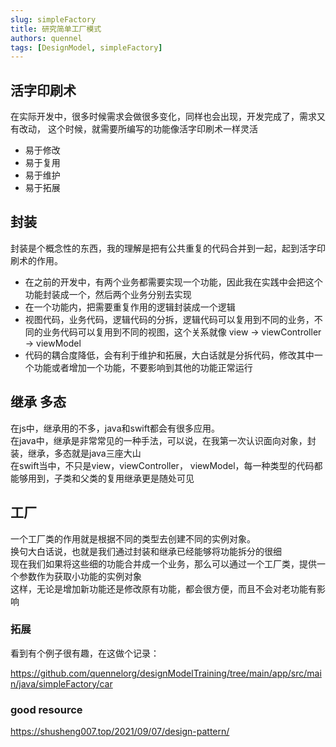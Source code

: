 ```yaml
---
slug: simpleFactory
title: 研究简单工厂模式
authors: quennel
tags: [DesignModel, simpleFactory]
---
```


## 活字印刷术
在实际开发中，很多时候需求会做很多变化，同样也会出现，开发完成了，需求又有改动，
这个时候，就需要所编写的功能像活字印刷术一样灵活
- 易于修改
- 易于复用
- 易于维护
- 易于拓展  

## 封装
封装是个概念性的东西，我的理解是把有公共重复的代码合并到一起，起到活字印刷术的作用。  
- 在之前的开发中，有两个业务都需要实现一个功能，因此我在实践中会把这个功能封装成一个，然后两个业务分别去实现  
- 在一个功能内，把需要重复作用的逻辑封装成一个逻辑
- 视图代码，业务代码，逻辑代码的分拆，逻辑代码可以复用到不同的业务，不同的业务代码可以复用到不同的视图，这个关系就像 view -> viewController -> viewModel
- 代码的耦合度降低，会有利于维护和拓展，大白话就是分拆代码，修改其中一个功能或者增加一个功能，不要影响到其他的功能正常运行

## 继承 多态
在js中，继承用的不多，java和swift都会有很多应用。  
在java中，继承是非常常见的一种手法，可以说，在我第一次认识面向对象，封装，继承，多态就是java三座大山  
在swift当中，不只是view，viewController， viewModel，每一种类型的代码都能够用到，子类和父类的复用继承更是随处可见

## 工厂
一个工厂类的作用就是根据不同的类型去创建不同的实例对象。  
换句大白话说，也就是我们通过封装和继承已经能够将功能拆分的很细  
现在我们如果将这些细的功能合并成一个业务，那么可以通过一个工厂类，提供一个参数作为获取小功能的实例对象  
这样，无论是增加新功能还是修改原有功能，都会很方便，而且不会对老功能有影响

### 拓展
看到有个例子很有趣，在这做个记录：

https://github.com/quennelorg/designModelTraining/tree/main/app/src/main/java/simpleFactory/car

### good resource
https://shusheng007.top/2021/09/07/design-pattern/